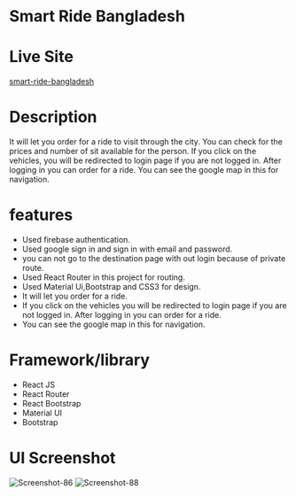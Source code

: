 # Smart Ride Bangladesh

# Live Site
[smart-ride-bangladesh](https://urban-rider-authentication.web.app/)

# Description
It will let you order for a ride to visit through the city. You can check for the prices and number of sit available for the person. If you click on the vehicles, you will be redirected to login page if you are not logged in. After logging in you can order for a ride. You can see the google map in this for navigation.

# features
- Used firebase authentication.
- Used google sign in and sign in with email and password.
- you can not go to the destination page with out login because of private route.
- Used React Router in this project for routing.
- Used Material Ui,Bootstrap and CSS3 for design.
- It will let you order for a ride.
- If you click on the vehicles you will be redirected to login page if you are not logged in. After logging in you can order for a ride. 
- You can see the google map in this for navigation.

# Framework/library
- React JS
- React Router
- React Bootstrap 
- Material UI 
- Bootstrap

# UI Screenshot

<img src="https://i.ibb.co/R69b3vs/Screenshot-86.png" alt="Screenshot-86" border="0" alt="ui screenshots" />
<img src="https://i.ibb.co/gjPF4DP/Screenshot-88.png" alt="Screenshot-88" border="0" alt="ui screenshots" />
